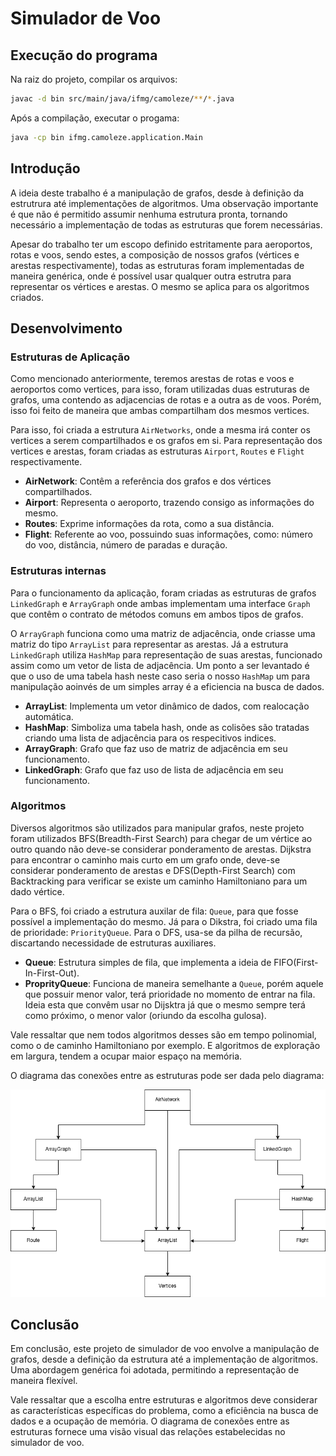 # Simulador de Voo

## Execução do programa
Na raiz do projeto, compilar os arquivos:
```bash
javac -d bin src/main/java/ifmg/camoleze/**/*.java
```
Após a compilação, executar o progama:
```bash
java -cp bin ifmg.camoleze.application.Main
```

## Introdução

A ideia deste trabalho é a manipulação de grafos, desde à definição da estrutrura
até implementações de algoritmos. Uma observação importante é que não é permitido
assumir nenhuma estrutura pronta, tornando necessário a implementação de todas as
estruturas que forem necessárias.

Apesar do trabalho ter um escopo definido estritamente para aeroportos, rotas e voos,
sendo estes, a composição de nossos grafos (vértices e arestas respectivamente), todas
as estruturas foram implementadas de maneira genérica, onde é possível usar qualquer
outra estrutra para representar os vértices e arestas. O mesmo se aplica para os algoritmos
criados.

## Desenvolvimento

### Estruturas de Aplicação

Como mencionado anteriormente, teremos arestas de rotas e voos e aeroportos como vertices,
para isso, foram utilizadas duas estruturas de grafos, uma contendo as adjacencias de rotas e
a outra as de voos. Porém, isso foi feito de maneira que ambas compartilham dos mesmos
vertices.

Para isso, foi criada a estrutura `AirNetworks`, onde a mesma irá conter os vertices a serem
compartilhados e os grafos em si. Para representação dos vertices e arestas, foram criadas
as estruturas `Airport`, `Routes` e `Flight` respectivamente.

- **AirNetwork**: Contêm a referência dos grafos e dos vértices compartilhados.
- **Airport**: Representa o aeroporto, trazendo consigo as informações do mesmo.
- **Routes**: Exprime informações da rota, como a sua distância.
- **Flight**: Referente ao voo, possuindo suas informações, como: número do voo,
  distância, número de paradas e duração.

### Estruturas internas

Para o funcionamento da aplicação, foram criadas as estruturas de grafos `LinkedGraph` e
`ArrayGraph` onde ambas implementam uma interface `Graph` que contêm o contrato de métodos
comuns em ambos tipos de grafos.

O `ArrayGraph` funciona como uma matriz de adjacência, onde criasse uma matriz do tipo
`ArrayList` para representar as arestas. Já a estrutura `LinkedGraph` utiliza `HashMap`
para representação de suas arestas, funcionado assim como um vetor de lista de adjacência.
Um ponto a ser levantado é que o uso de uma tabela hash neste caso seria o nosso `HashMap`
um para manipulação aoinvés de um simples array é a eficiencia na busca de dados.

- **ArrayList**: Implementa um vetor dinâmico de dados, com realocação automática.
- **HashMap**: Simboliza uma tabela hash, onde as colisões são tratadas criando uma
  lista de adjacência para os respecitivos indices.
- **ArrayGraph**: Grafo que faz uso de matriz de adjacência em seu funcionamento.
- **LinkedGraph**: Grafo que faz uso de lista de adjacência em seu funcionamento.

### Algoritmos

Diversos algoritmos são utilizados para manipular grafos, neste projeto foram utilizados
BFS(Breadth-First Search) para chegar de um vértice ao outro quando não deve-se considerar
ponderamento de arestas. Dijkstra para encontrar o caminho mais curto em um grafo onde, deve-se
considerar ponderamento de arestas e DFS(Depth-First Search) com Backtracking para verificar
se existe um caminho Hamiltoniano para um dado vértice.

Para o BFS, foi criado a estrutura auxilar de fila: `Queue`, para que fosse possível a
implementação do mesmo. Já para o Dikstra, foi criado uma fila de prioridade: `PriorityQueue`.
Para o DFS, usa-se da pilha de recursão, discartando necessidade de estruturas auxiliares.

- **Queue**: Estrutura simples de fila, que implementa a ideia de FIFO(First-In-First-Out).
- **ProprityQueue**: Funciona de maneira semelhante a `Queue`, porém aquele que possuir menor
  valor, terá prioridade no momento de entrar na fila. Ideia esta que convêm usar no Dijsktra
  já que o mesmo sempre terá como próximo, o menor valor (oriundo da escolha gulosa).

Vale ressaltar que nem todos algoritmos desses são em tempo polinomial, como o de caminho
Hamiltoniano por exemplo. E algoritmos de exploração em largura, tendem a ocupar maior
espaço na memória.

O diagrama das conexões entre as estruturas pode ser dada pelo diagrama:

![Diagrama](diagram.png)

## Conclusão

Em conclusão, este projeto de simulador de voo envolve a manipulação de grafos, desde a definição da estrutura até a
implementação de algoritmos. Uma abordagem genérica foi adotada, permitindo a representação
de maneira flexível.

Vale ressaltar que a escolha entre estruturas e algoritmos deve considerar as características específicas do problema,
como a eficiência na busca de dados e a ocupação de memória. O diagrama de conexões entre as estruturas fornece uma
visão visual das relações estabelecidas no simulador de voo.

